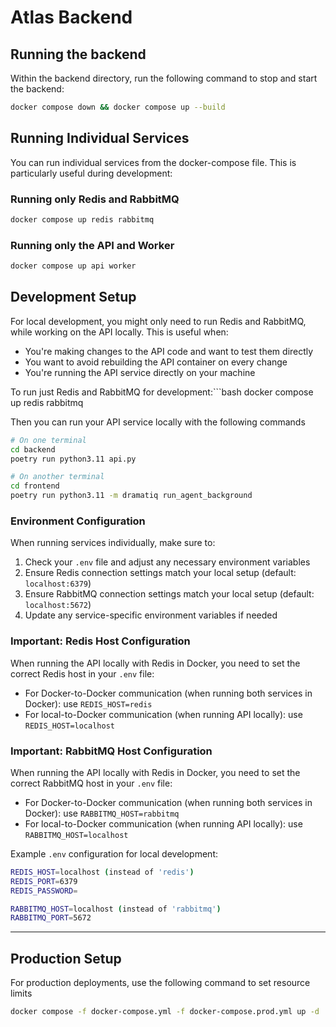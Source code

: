 # Atlas Backend

## Running the backend

Within the backend directory, run the following command to stop and start the backend:

```bash
docker compose down && docker compose up --build
```

## Running Individual Services

You can run individual services from the docker-compose file. This is particularly useful during development:

### Running only Redis and RabbitMQ

```bash
docker compose up redis rabbitmq
```

### Running only the API and Worker

```bash
docker compose up api worker
```

## Development Setup

For local development, you might only need to run Redis and RabbitMQ, while working on the API locally. This is useful when:

- You're making changes to the API code and want to test them directly
- You want to avoid rebuilding the API container on every change
- You're running the API service directly on your machine

To run just Redis and RabbitMQ for development:```bash
docker compose up redis rabbitmq

Then you can run your API service locally with the following commands

```sh
# On one terminal
cd backend
poetry run python3.11 api.py

# On another terminal
cd frontend
poetry run python3.11 -m dramatiq run_agent_background
```

### Environment Configuration

When running services individually, make sure to:

1. Check your `.env` file and adjust any necessary environment variables
2. Ensure Redis connection settings match your local setup (default: `localhost:6379`)
3. Ensure RabbitMQ connection settings match your local setup (default: `localhost:5672`)
4. Update any service-specific environment variables if needed

### Important: Redis Host Configuration

When running the API locally with Redis in Docker, you need to set the correct Redis host in your `.env` file:

- For Docker-to-Docker communication (when running both services in Docker): use `REDIS_HOST=redis`
- For local-to-Docker communication (when running API locally): use `REDIS_HOST=localhost`

### Important: RabbitMQ Host Configuration

When running the API locally with Redis in Docker, you need to set the correct RabbitMQ host in your `.env` file:

- For Docker-to-Docker communication (when running both services in Docker): use `RABBITMQ_HOST=rabbitmq`
- For local-to-Docker communication (when running API locally): use `RABBITMQ_HOST=localhost`

Example `.env` configuration for local development:

```sh
REDIS_HOST=localhost (instead of 'redis')
REDIS_PORT=6379
REDIS_PASSWORD=

RABBITMQ_HOST=localhost (instead of 'rabbitmq')
RABBITMQ_PORT=5672
```

---

## Production Setup

For production deployments, use the following command to set resource limits

```sh
docker compose -f docker-compose.yml -f docker-compose.prod.yml up -d
```
